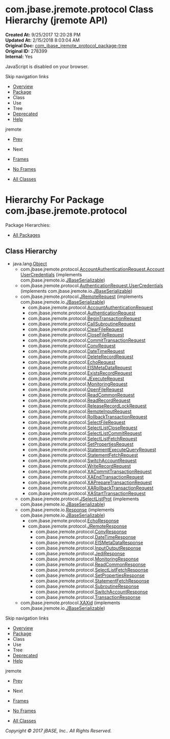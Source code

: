 # com.jbase.jremote.protocol Class Hierarchy (jremote   API)

**Created At:** 9/25/2017 12:20:28 PM  
**Updated At:** 2/15/2018 8:03:04 AM  
**Original Doc:** [com_jbase_jremote_protocol_package-tree](https://docs.jbase.com/39270-protocol/com_jbase_jremote_protocol_package-tree)  
**Original ID:** 278399  
**Internal:** Yes  

<!--<br>    try {<br>        if (location.href.indexOf('is-external=true') == -1) {<br>            parent.document.title="com.jbase.jremote.protocol Class Hierarchy (jremote   API)";<br>        }<br>    }<br>    catch(err) {<br>    }<br>//-->
JavaScript is disabled on your browser.

Skip navigation links

- [Overview](../../../../overview-summary.html)
- [Package](./../com.jbase.jremote.protocol-%28jremote-api%29)
- Class
- Use
- Tree
- [Deprecated](../../../../deprecated-list.html)
- [Help](../../../../help-doc.html)


jremote <br>

- [Prev](./../../jca/spring/com.jbase.jremote.jca.spring-class-hierarchy-%28jremote-api%29)
- Next


- [Frames](./.)
- [No Frames](./.)


- [All Classes](../../../../allclasses-noframe.html)


<!--<br>  allClassesLink = document.getElementById("allclasses\_navbar\_top");<br>  if(window==top) {<br>    allClassesLink.style.display = "block";<br>  }<br>  else {<br>    allClassesLink.style.display = "none";<br>  }<br>  //-->

# Hierarchy For Package com.jbase.jremote.protocol
Package Hierarchies:
- [All Packages](../../../../overview-tree.html)

## Class Hierarchy

- java.lang.[Object](http://java.sun.com/j2se/1.5.0/docs/api/java/lang/Object.html?is-external=true "class or interface in java.lang")
    - com.jbase.jremote.protocol.[AccountAuthenticationRequest.AccountUserCredentials](./../accountauthenticationrequest-%28jremote-api%29 "class in com.jbase.jremote.protocol") (implements com.jbase.jremote.io.[JBaseSerializable](./../../io/jbaseserializable-%28jremote-api%29 "interface in com.jbase.jremote.io"))
    - com.jbase.jremote.protocol.[AuthenticationRequest.UserCredentials](./../authenticationrequest-%28jremote-api%29 "class in com.jbase.jremote.protocol") (implements com.jbase.jremote.io.[JBaseSerializable](./../../io/jbaseserializable-%28jremote-api%29 "interface in com.jbase.jremote.io"))
    - com.jbase.jremote.protocol.[JRemoteRequest](./../jremoterequest-%28jremote-api%29 "class in com.jbase.jremote.protocol") (implements com.jbase.jremote.io.[JBaseSerializable](./../../io/jbaseserializable-%28jremote-api%29 "interface in com.jbase.jremote.io"))
        - com.jbase.jremote.protocol.[AccountAuthenticationRequest](./../accountauthenticationrequest-%28jremote-api%29 "class in com.jbase.jremote.protocol")
        - com.jbase.jremote.protocol.[AuthenticationRequest](./../authenticationrequest-%28jremote-api%29 "class in com.jbase.jremote.protocol")
        - com.jbase.jremote.protocol.[BeginTransactionRequest](./../begintransactionrequest-%28jremote-api%29 "class in com.jbase.jremote.protocol")
        - com.jbase.jremote.protocol.[CallSubroutineRequest](./../callsubroutinerequest-%28jremote-api%29 "class in com.jbase.jremote.protocol")
        - com.jbase.jremote.protocol.[ClearFileRequest](./../clearfilerequest-%28jremote-api%29 "class in com.jbase.jremote.protocol")
        - com.jbase.jremote.protocol.[CloseFileRequest](./../closefilerequest-%28jremote-api%29 "class in com.jbase.jremote.protocol")
        - com.jbase.jremote.protocol.[CommitTransactionRequest](./../committransactionrequest-%28jremote-api%29 "class in com.jbase.jremote.protocol")
        - com.jbase.jremote.protocol.[ConvRequest](./../convrequest-%28jremote-api%29 "class in com.jbase.jremote.protocol")
        - com.jbase.jremote.protocol.[DateTimeRequest](./../datetimerequest-%28jremote-api%29 "class in com.jbase.jremote.protocol")
        - com.jbase.jremote.protocol.[DeleteRecordRequest](./../deleterecordrequest-%28jremote-api%29 "class in com.jbase.jremote.protocol")
        - com.jbase.jremote.protocol.[EchoRequest](./../echorequest-%28jremote-api%29 "class in com.jbase.jremote.protocol")
        - com.jbase.jremote.protocol.[EISMetaDataRequest](./../eismetadatarequest-%28jremote-api%29 "class in com.jbase.jremote.protocol")
        - com.jbase.jremote.protocol.[ExistsRecordRequest](./../existsrecordrequest-%28jremote-api%29 "class in com.jbase.jremote.protocol")
        - com.jbase.jremote.protocol.[JExecuteRequest](./../jexecuterequest-%28jremote-api%29 "class in com.jbase.jremote.protocol")
        - com.jbase.jremote.protocol.[MonitoringRequest](./../monitoringrequest-%28jremote-api%29 "class in com.jbase.jremote.protocol")
        - com.jbase.jremote.protocol.[OpenFileRequest](./../openfilerequest-%28jremote-api%29 "class in com.jbase.jremote.protocol")
        - com.jbase.jremote.protocol.[ReadCommonRequest](./../readcommonrequest-%28jremote-api%29 "class in com.jbase.jremote.protocol")
        - com.jbase.jremote.protocol.[ReadRecordRequest](./../readrecordrequest-%28jremote-api%29 "class in com.jbase.jremote.protocol")
        - com.jbase.jremote.protocol.[ReleaseRecordLockRequest](./../releaserecordlockrequest-%28jremote-api%29 "class in com.jbase.jremote.protocol")
        - com.jbase.jremote.protocol.[RemoteInputRequest](./../remoteinputrequest-%28jremote-api%29 "class in com.jbase.jremote.protocol")
        - com.jbase.jremote.protocol.[RollbackTransactionRequest](./../rollbacktransactionrequest-%28jremote-api%29 "class in com.jbase.jremote.protocol")
        - com.jbase.jremote.protocol.[SelectFileRequest](./../selectfilerequest-%28jremote-api%29 "class in com.jbase.jremote.protocol")
        - com.jbase.jremote.protocol.[SelectListCloseRequest](./../selectlistcloserequest-%28jremote-api%29 "class in com.jbase.jremote.protocol")
        - com.jbase.jremote.protocol.[SelectListCommitRequest](./../selectlistcommitrequest-%28jremote-api%29 "class in com.jbase.jremote.protocol")
        - com.jbase.jremote.protocol.[SelectListFetchRequest](./../selectlistfetchrequest-%28jremote-api%29 "class in com.jbase.jremote.protocol")
        - com.jbase.jremote.protocol.[SetPropertiesRequest](./../setpropertiesrequest-%28jremote-api%29 "class in com.jbase.jremote.protocol")
        - com.jbase.jremote.protocol.[StatementExecuteQueryRequest](./../statementexecutequeryrequest-%28jremote-api%29 "class in com.jbase.jremote.protocol")
        - com.jbase.jremote.protocol.[StatementFetchRequest](./../statementfetchrequest-%28jremote-api%29 "class in com.jbase.jremote.protocol")
        - com.jbase.jremote.protocol.[SwitchAccountRequest](./../switchaccountrequest-%28jremote-api%29 "class in com.jbase.jremote.protocol")
        - com.jbase.jremote.protocol.[WriteRecordRequest](./../writerecordrequest-%28jremote-api%29 "class in com.jbase.jremote.protocol")
        - com.jbase.jremote.protocol.[XACommitTransactionRequest](./../xacommittransactionrequest-%28jremote-api%29 "class in com.jbase.jremote.protocol")
        - com.jbase.jremote.protocol.[XAEndTransactionRequest](./../xaendtransactionrequest-%28jremote-api%29 "class in com.jbase.jremote.protocol")
        - com.jbase.jremote.protocol.[XAPrepareTransactionRequest](./../xapreparetransactionrequest-%28jremote-api%29 "class in com.jbase.jremote.protocol")
        - com.jbase.jremote.protocol.[XARollbackTransactionRequest](./../xarollbacktransactionrequest-%28jremote-api%29 "class in com.jbase.jremote.protocol")
        - com.jbase.jremote.protocol.[XAStartTransactionRequest](./../xastarttransactionrequest-%28jremote-api%29 "class in com.jbase.jremote.protocol")
    - com.jbase.jremote.protocol.[JSelectListProt](./../jselectlistprot-%28jremote-api%29 "class in com.jbase.jremote.protocol") (implements com.jbase.jremote.io.[JBaseSerializable](./../../io/jbaseserializable-%28jremote-api%29 "interface in com.jbase.jremote.io"))
    - com.jbase.jremote.io.[Response](./../../io/response-%28jremote-api%29 "class in com.jbase.jremote.io") (implements com.jbase.jremote.io.[JBaseSerializable](./../../io/jbaseserializable-%28jremote-api%29 "interface in com.jbase.jremote.io"))
        - com.jbase.jremote.protocol.[EchoResponse](./../echoresponse-%28jremote-api%29 "class in com.jbase.jremote.protocol")
        - com.jbase.jremote.protocol.[JRemoteResponse](./../jremoteresponse-%28jremote-api%29 "class in com.jbase.jremote.protocol")
            - com.jbase.jremote.protocol.[ConvResponse](./../convresponse-%28jremote-api%29 "class in com.jbase.jremote.protocol")
            - com.jbase.jremote.protocol.[DateTimeResponse](./../datetimeresponse-%28jremote-api%29 "class in com.jbase.jremote.protocol")
            - com.jbase.jremote.protocol.[EISMetaDataResponse](./../eismetadataresponse-%28jremote-api%29 "class in com.jbase.jremote.protocol")
            - com.jbase.jremote.protocol.[InputOutputResponse](./../inputoutputresponse-%28jremote-api%29 "class in com.jbase.jremote.protocol")
            - com.jbase.jremote.protocol.[JediResponse](./../jediresponse-%28jremote-api%29 "class in com.jbase.jremote.protocol")
            - com.jbase.jremote.protocol.[MonitoringResponse](./../monitoringresponse-%28jremote-api%29 "class in com.jbase.jremote.protocol")
            - com.jbase.jremote.protocol.[ReadCommonResponse](./../readcommonresponse-%28jremote-api%29 "class in com.jbase.jremote.protocol")
            - com.jbase.jremote.protocol.[SelectListFetchResponse](./../selectlistfetchresponse-%28jremote-api%29 "class in com.jbase.jremote.protocol")
            - com.jbase.jremote.protocol.[SetPropertiesResponse](./../setpropertiesresponse-%28jremote-api%29 "class in com.jbase.jremote.protocol")
            - com.jbase.jremote.protocol.[StatementFetchResponse](./../statementfetchresponse-%28jremote-api%29 "class in com.jbase.jremote.protocol")
            - com.jbase.jremote.protocol.[SubroutineResponse](./../subroutineresponse-%28jremote-api%29 "class in com.jbase.jremote.protocol")
            - com.jbase.jremote.protocol.[SwitchAccountResponse](./../switchaccountresponse-%28jremote-api%29 "class in com.jbase.jremote.protocol")
            - com.jbase.jremote.protocol.[TransactionResponse](./../transactionresponse-%28jremote-api%29 "class in com.jbase.jremote.protocol")
    - com.jbase.jremote.protocol.[XAXid](./../xaxid-%28jremote-api%29 "class in com.jbase.jremote.protocol") (implements com.jbase.jremote.io.[JBaseSerializable](./../../io/jbaseserializable-%28jremote-api%29 "interface in com.jbase.jremote.io"))

Skip navigation links

- [Overview](../../../../overview-summary.html)
- [Package](./../com.jbase.jremote.protocol-%28jremote-api%29)
- Class
- Use
- Tree
- [Deprecated](../../../../deprecated-list.html)
- [Help](../../../../help-doc.html)


jremote <br>

- [Prev](./../../jca/spring/com.jbase.jremote.jca.spring-class-hierarchy-%28jremote-api%29)
- Next


- [Frames](./.)
- [No Frames](./.)


- [All Classes](../../../../allclasses-noframe.html)


<!--<br>  allClassesLink = document.getElementById("allclasses\_navbar\_bottom");<br>  if(window==top) {<br>    allClassesLink.style.display = "block";<br>  }<br>  else {<br>    allClassesLink.style.display = "none";<br>  }<br>  //-->

*Copyright © 2017 jBASE, Inc.. All Rights Reserved.*
